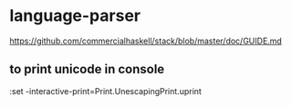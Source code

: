 # language-parser

https://github.com/commercialhaskell/stack/blob/master/doc/GUIDE.md



## to print unicode in console

:set -interactive-print=Print.UnescapingPrint.uprint
